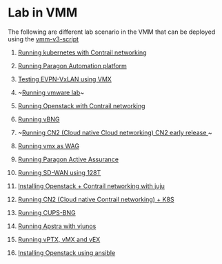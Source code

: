 # Lab in VMM
The following are different lab scenario in the VMM that can be deployed using the [vmm-v3-script](https://github.com/Juniper-SE/vmm-v3-script)


1. [Running kubernetes with Contrail networking ](k8s_with_contrail/README.md)
2. [Running Paragon Automation platform](paragon/README.md)

3. [Testing EVPN-VxLAN using VMX](evpn/README.md)
4. ~[Running vmware lab](vmware/README.md)~
5. [Running Openstack with Contrail networking ](openstack_with_contrail/README.md)
6. [Running vBNG ](vbng/README.md)
7. ~[Running CN2 (Cloud native Cloud networking) CN2 early release ](cn2-early/README.md)~
8. [Running vmx as WAG ](wag/README.md)
9. [Running Paragon Active Assurance](paa/README.md)
10. [Running SD-WAN using 128T](128T/README.md)
11. [Installing Openstack  + Contrail networking  with juju](openstack_with_juju/README.md)
12. [Running CN2 (Cloud native Contrail networking) + K8S ](cn2/README.md)
13. [Running CUPS-BNG ](cups_bng/README.md)
14. [Running Apstra with vjunos](dc_with_vjunos/README.md) 
15. [Running vPTX, vMX and vEX ](virtual_evo_mx_ex/README.md) 
16. [Installing Openstack using ansible ](openstack_ansible/README.md) 
